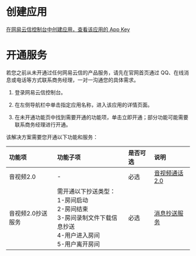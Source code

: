 # 创建应用
[在网易云信控制台中创建应用，查看该应用的 App Key](https://doc.yunxin.163.com/docs/jcyOTA0ODM/DkyMDM2Mzk?platformId=50002#1%20%E5%88%9B%E5%BB%BA%E5%BA%94%E7%94%A8)

# 开通服务
若您之前从未开通过任何网易云信的产品服务，请先在官网首页通过 QQ、在线消息或电话等方式联系商务经理，一对一沟通您的具体需求。

1. 登录网易云信控制台。

2. 在左侧导航栏中单击指定应用名称，进入该应用的详情页面。

3. 在未开通功能页中找到需要开通的功能项，单击立即开通；部分功能可能需要联系商务经理进行开通。

该解决方案需要您开通以下功能和服务：

| 功能项 | 功能子项 | 是否可选 | 说明 |
| :------ | :------ | :------ | :------ |
| 音视频2.0  | - |  必选  | [音视频通话2.0](https://dev.yunxin.163.com/docs/product/音视频通话2.0/产品概述/产品总体概述) |
| 音视频2.0抄送服务  | 需开通以下抄送类型：<br> 1-房间启动 <br> 2-房间结束 <br> 3-房间录制文件下载信息抄送 <br> 4-用户进入房间 <br> 5-用户离开房间 |  必选  | [消息抄送服务](https://dev.yunxin.163.com/docs/product/音视频通话2.0/进阶功能/消息抄送服务/消息抄送服务概述) |





